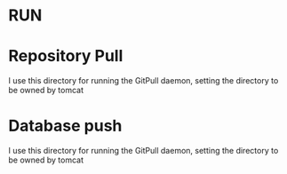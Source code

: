 # RUN

# Repository Pull
I use this directory for running the GitPull daemon, setting the directory to be owned by tomcat

# Database push
I use this directory for running the GitPull daemon, setting the directory to be owned by tomcat
